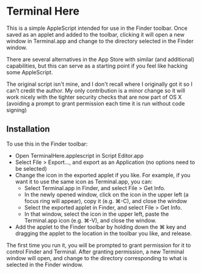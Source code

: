 # Terminal Here

This is a simple AppleScript intended for use in the Finder toolbar.  Once saved as an applet and added to the toolbar, clicking it will open a new window in Terminal.app and change to the directory selected in the Finder window.

There are several alternatives in the App Store with similar (and additional) capabilities, but this can serve as a starting point if you feel like hacking some AppleScript.

The original script isn't mine, and I don't recall where I originally got it so I can't credit the author.  My only contribution is a minor change so it will work nicely with the tighter security checks that are now part of OS X (avoiding a prompt to grant permission each time it is run without code signing)

## Installation

To use this in the Finder toolbar:

* Open TerminalHere.applescript in Script Editor.app
* Select File > Export..., and export as an Application (no options need to be selected)
* Change the icon in the exported applet if you like.  For example, if you want it to use the same icon as Terminal.app, you can:
  * Select Terminal.app in Finder, and select File > Get Info.
  * In the newly opened window, click on the icon in the upper left (a focus ring will appear), copy it (e.g. &#8984;-C), and close the window
  * Select the exported applet in Finder, and select File > Get Info. 
  * In that window, select the icon in the upper left, paste the Terminal.app icon (e.g. &#8984;-V), and close the window.
* Add the applet to the Finder toolbar by holding down the &#8984; key and dragging the applet to the location in the toolbar you like, and release.

The first time you run it, you will be prompted to grant permission for it to control Finder and Terminal.  After granting permission, a new Terminal window will open, and change to the directory corresponding to what is selected in the Finder window.